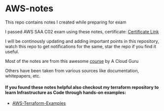 # AWS-notes

This repo contains notes I created while preparing for exam

I passed AWS SAA C02 exam using these notes, certificate: [Certificate Link](https://drive.google.com/file/d/1HMEsZKvLRw0NlBsfSMJhIfr7q3yiM5Sf/view)

I will be continously updating and adding important points in this repository, watch this repo to get notifications for the same, star the repo if you find it useful.

Most of the notes are from this awesome [course](https://acloud.guru/learn/aws-certified-solutions-architect-associate) by A Cloud Guru

Others have been taken from various sources like documentation, whitepapers, etc.


#### If you found these notes helpful also checkout my terraform repository to learn Infrastructure as Code through hands-on examples:
* [AWS-Terraform-Examples](https://github.com/Vedant-Mhatre/AWS-Terraform-Examples)
